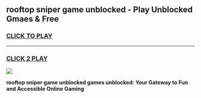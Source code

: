 
## rooftop sniper game unblocked - Play Unblocked Gmaes & Free
<h3>
<a href="https://news.freeplayer.one?title=rooftop_sniper_game_unblocked&ref=23F">CLICK TO PLAY</a></h3>
<hr>

<h3>
<a href="https://news.freeplayer.one?title=rooftop_sniper_game_unblocked&ref=23F">CLICK 2 PLAY</a>
  
</h3>

<a href="https://news.freeplayer.one?title=rooftop_sniper_game_unblocked&ref=23F/"><img src="https://clearcache.store/games.png"></a>


**rooftop sniper game unblocked games unblocked: Your Gateway to Fun and Accessible Online Gaming**
